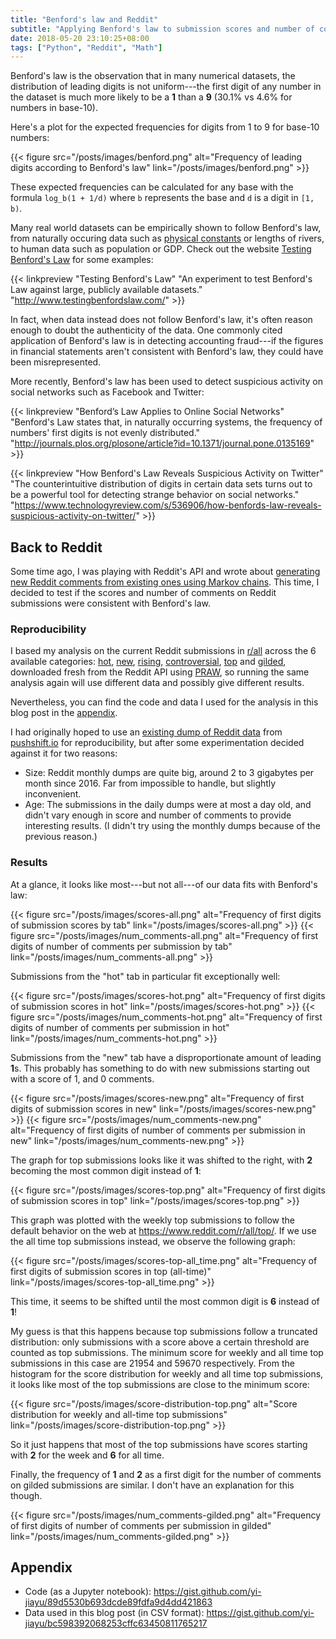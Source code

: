 ```yaml
---
title: "Benford's law and Reddit"
subtitle: "Applying Benford's law to submission scores and number of comments"
date: 2018-05-20 23:10:25+08:00
tags: ["Python", "Reddit", "Math"]
---
```


Benford's law is the observation that in many numerical datasets, the distribution of leading digits is not uniform---the first digit of any number in the dataset is much more likely to be a **1** than a **9** (30.1% vs 4.6% for numbers in base-10).

Here's a plot for the expected frequencies for digits from 1 to 9 for base-10 numbers:

{{< figure src="/posts/images/benford.png" alt="Frequency of leading digits according to Benford's law" link="/posts/images/benford.png" >}}

These expected frequencies can be calculated for any base with the formula `log_b(1 + 1/d)` where `b` represents the base and `d` is a digit in `[1, b)`.

Many real world datasets can be empirically shown to follow Benford's law, from naturally occuring data such as [physical constants](https://aapt.scitation.org/doi/abs/10.1119/1.16838) or lengths of rivers, to human data such as population or GDP. Check out the website [Testing Benford's Law](http://www.testingbenfordslaw.com/) for some examples:

{{< linkpreview "Testing Benford's Law" "An experiment to test Benford's Law against large, publicly available datasets." "http://www.testingbenfordslaw.com/" >}}

In fact, when data instead does not follow Benford's law, it's often reason enough to doubt the authenticity of the data. One commonly cited application of Benford's law is in detecting accounting fraud---if the figures in financial statements aren't consistent with Benford's law, they could have been misrepresented.

More recently, Benford's law has been used to detect suspicious activity on social networks such as Facebook and Twitter:

{{< linkpreview "Benford’s Law Applies to Online Social Networks" "Benford's Law states that, in naturally occurring systems, the frequency of numbers' first digits is not evenly distributed." "http://journals.plos.org/plosone/article?id=10.1371/journal.pone.0135169" >}}

{{< linkpreview "How Benford's Law Reveals Suspicious Activity on Twitter" "The counterintuitive distribution of digits in certain data sets turns out to be a powerful tool for detecting strange behavior on social networks." "https://www.technologyreview.com/s/536906/how-benfords-law-reveals-suspicious-activity-on-twitter/" >}}

## Back to Reddit

Some time ago, I was playing with Reddit's API and wrote about [generating new Reddit comments from existing ones using Markov chains](https://medium.com/@jiayu./generate-reddit-comments-with-markov-chains-4153fa1eb6ec). This time, I decided to test if the scores and number of comments on Reddit submissions were consistent with Benford's law.

### Reproducibility

I based my analysis on the current Reddit submissions in [r/all](https://www.reddit.com/r/all/) across the 6 available categories: [hot](https://www.reddit.com/r/all/), [new](https://www.reddit.com/r/all/new/), [rising](https://www.reddit.com/r/all/rising/), [controversial](https://www.reddit.com/r/all/controversial/), [top](https://www.reddit.com/r/all/top/) and [gilded](https://www.reddit.com/r/all/gilded/), downloaded fresh from the Reddit API using [PRAW](https://github.com/praw-dev/praw), so running the same analysis again will use different data and possibly give different results.

Nevertheless, you can find the code and data I used for the analysis in this blog post in the [appendix](#appendix).

I had originally hoped to use an [existing dump of Reddit data](https://files.pushshift.io/reddit/) from [pushshift.io](https://pushshift.io/) for reproducibility, but after some experimentation decided against it for two reasons:

- Size: Reddit monthly dumps are quite big, around 2 to 3 gigabytes per month since 2016. Far from impossible to handle, but slightly inconvenient.
- Age: The submissions in the daily dumps were at most a day old, and didn't vary enough in score and number of comments to provide interesting results. (I didn't try using the monthly dumps because of the previous reason.)

### Results

At a glance, it looks like most---but not all---of our data fits with Benford's law:

{{< figure src="/posts/images/scores-all.png" alt="Frequency of first digits of submission scores by tab" link="/posts/images/scores-all.png" >}}
{{< figure src="/posts/images/num_comments-all.png" alt="Frequency of first digits of number of comments per submission by tab" link="/posts/images/num_comments-all.png" >}}

Submissions from the "hot" tab in particular fit exceptionally well:

{{< figure src="/posts/images/scores-hot.png" alt="Frequency of first digits of submission scores in hot" link="/posts/images/scores-hot.png" >}}
{{< figure src="/posts/images/num_comments-hot.png" alt="Frequency of first digits of number of comments per submission in hot" link="/posts/images/num_comments-hot.png" >}}

Submissions from the "new" tab have a disproportionate amount of leading **1**s. This probably has something to do with new submissions starting out with a score of 1, and 0 comments.

{{< figure src="/posts/images/scores-new.png" alt="Frequency of first digits of submission scores in new" link="/posts/images/scores-new.png" >}}
{{< figure src="/posts/images/num_comments-new.png" alt="Frequency of first digits of number of comments per submission in new" link="/posts/images/num_comments-new.png" >}}

The graph for top submissions looks like it was shifted to the right, with **2** becoming the most common digit instead of **1**:

{{< figure src="/posts/images/scores-top.png" alt="Frequency of first digits of submission scores in top" link="/posts/images/scores-top.png" >}}

This graph was plotted with the weekly top submissions to follow the default behavior on the web at https://www.reddit.com/r/all/top/. If we use the all time top submissions instead, we observe the following graph:

{{< figure src="/posts/images/scores-top-all_time.png" alt="Frequency of first digits of submission scores in top (all-time)" link="/posts/images/scores-top-all_time.png" >}}

This time, it seems to be shifted until the most common digit is **6** instead of **1**!

My guess is that this happens because top submissions follow a truncated distribution: only submissions with a score above a certain threshold are counted as top submissions. The minimum score for weekly and all time top submissions in this case are 21954 and 59670 respectively. From the histogram for the score distribution for weekly and all time top submissions, it looks like most of the top submissions are close to the minimum score:

{{< figure src="/posts/images/score-distribution-top.png" alt="Score distribution for weekly and all-time top submissions" link="/posts/images/score-distribution-top.png" >}}

So it just happens that most of the top submissions have scores starting with **2** for the week and **6** for all time.

Finally, the frequency of **1** and **2** as a first digit for the number of comments on gilded submissions are similar. I don't have an explanation for this though.

{{< figure src="/posts/images/num_comments-gilded.png" alt="Frequency of first digits of number of comments per submission in gilded" link="/posts/images/num_comments-gilded.png" >}}

## Appendix
- Code (as a Jupyter notebook): https://gist.github.com/yi-jiayu/89d5530b693dcde89fdfa9d4dd421863
- Data used in this blog post (in CSV format): https://gist.github.com/yi-jiayu/bc598392068253cffc63450811765217
